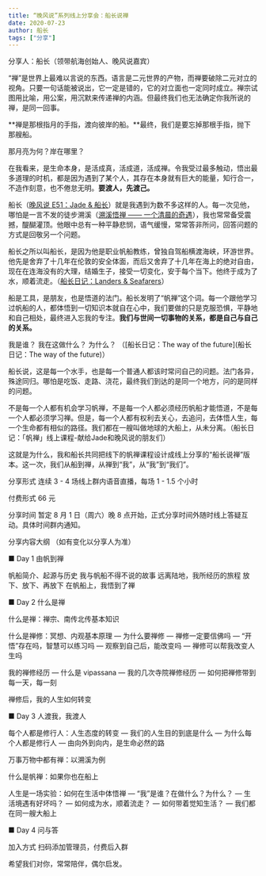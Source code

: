 ```yaml
---
title: “晚风说”系列线上分享会：船长说禅
date: 2020-07-23
author: 船长
tags: ["分享"]
---
```


分享人：船长（领带航海创始人、晚风说嘉宾）

<!--more-->

“禅”是世界上最难以言说的东西。语言是二元世界的产物，而禅要破除二元对立的视角。只要一句话能被说出，它一定是错的，它的对立面也一定同时成立。禅宗试图用比喻，用公案，用沉默来传递禅的内涵。但最终我们也无法确定你我所说的禅，是同一回事。

**禅是那根指月的手指，渡向彼岸的船。**最终，我们是要忘掉那根手指，抛下那艘船。

那月亮为何？岸在哪里？

在我看来，是生命本身，是活成真，活成道，活成禅。令我受过最多触动，悟出最多道理的时机，都是因为遇到了某个人，其存在本身就有巨大的能量，知行合一，不造作刻意，也不倦怠无明。**要渡人，先渡己。**

船长（[晚风说 E51：Jade & 船长](http://mp.weixin.qq.com/s?__biz=MzA5Nzk4MDMxMg==&mid=2247485942&idx=1&sn=cf3b150930c1fad9c52d8a6dbca3f764&chksm=9099d301a7ee5a17d6e928e91f477aa5661b93bee54c3b1e49ac9cc9acde08757c3917f52e56&scene=21#wechat_redirect)）就是我遇到为数不多这样的人。每一次见他，哪怕是一言不发的徒步溯溪（[溯溪悟禅 —— 一个清晨的奇遇](http://mp.weixin.qq.com/s?__biz=MzA5Nzk4MDMxMg==&mid=2247485926&idx=1&sn=6f60be231ba5ab1f594d56336278f915&chksm=9099d311a7ee5a07da09322f6ad863df6f05a1f09d295ade1d63be9f44f958bb4c0153104cda&scene=21#wechat_redirect)），我也常常备受震撼，醍醐灌顶。他眼中总有一种平静悲悯，语气缓慢，常常答非所问，回答问题的方式是回敬另一个问题。

船长之所以叫船长，是因为他是职业帆船教练，曾独自驾船横渡海峡，环游世界。他先是舍弃了十几年在伦敦的安全体面，而后又舍弃了十几年在海上的绝对自由，现在在连海没有的大理，结婚生子，接受一切变化，安于每个当下。他终于成为了水，顺着流走。（[船长日记：Landers & Seafarers](http://mp.weixin.qq.com/s?__biz=MzA5MDcyNjE1OQ==&mid=2650363612&idx=1&sn=461d656e8c3e4fbf0acb4f58c052463f&chksm=880abcbcbf7d35aa88e37f4795f200f332e3defb2edaf9df4c65bd1ebd21b325bf14b683efa9&scene=21#wechat_redirect)）

船是工具，是朋友，也是悟道的法门。船长发明了“帆禅”这个词。每一个跟他学习过帆船的人，都体悟到一切知识本就自在心中，我们要做的只是克服恐惧，平静地和自己相处，最终进入忘我的专注。**我们与世间一切事物的关系，都是自己与自己的关系。**

我是谁？
我在这做什么？
为什么？
（[船长日记：The way of the future](船长日记：The way of the future)）

船长说，这是每一个水手，也是每一个普通人都该时常问自己的问题。法门各异，殊途同归。哪怕是吃饭、走路、浇花，最终我们到达的是同一个地方，问的是同样的问题。

不是每一个人都有机会学习帆禅，不是每一个人都必须经历帆船才能悟道，不是每一个人都必须学习禅。但是，每一个人都有权利去关心，去追问，去体悟人生，每一个生命都有相似的路径。我们都在一艘叫做地球的大船上，从未分离。（船长日记：「帆禅」线上课程-献给Jade和晚风说的朋友们）



这就是为什么，我和船长共同把线下的帆禅课程设计成线上分享的“船长说禅”版本。这一次，我们从船到禅，从禅到“我”，从“我”到“我们”。



 分享形式   连续 3 - 4 场线上群内语音直播，每场 1 - 1.5 个小时



 付费形式   66 元



 分享时间   暂定 8 月 1 日（周六）晚 8 点开始，正式分享时间外随时线上答疑互动。具体时间群内通知。



 分享内容大纲 （如有变化以分享人为准）



■ Day 1  由帆到禅



帆船简介、起源与历史
我与帆船不得不说的故事
远离陆地，我所经历的旅程
放下、放下、再放下
在帆船上，我悟到了禅





■ Day 2  什么是禅



什么是禅：禅宗、南传北传基本知识

什么是禅修：冥想、内观基本原理
— 为什么要禅修
— 禅修一定要信佛吗
— “开悟”存在吗，智慧可以练习吗
— 观察到自己后，能改变吗
— 禅修可以帮我改变人生吗

我的禅修经历
— 什么是 vipassana 
— 我的几次寺院禅修经历
— 如何把禅修带到每一天，每一刻

禅修后，我的人生如何转变





■ Day 3  人渡我，我渡人



每个人都是修行人：人生态度的转变
— 我们的人生目的到底是什么
— 为什么每个人都是修行人
— 由向外到向内，是生命必然的路

万事万物中都有禅：以溯溪为例

什么是帆禅：如果你也在船上

人生是一场实验：如何在生活中体悟禅
— “我”是谁？在做什么？为什么？
— 生活境遇有好坏吗？
— 如何成为水，顺着流走？
— 如何带着觉知生活？
— 我们都在同一艘大船上





■ Day 4   问与答



 加入方式   扫码添加管理员，付费后入群




希望我们对你，常常陪伴，偶尔启发。